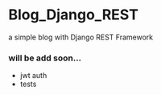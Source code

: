 # Blog_Django_REST
a simple blog with Django REST Framework

### will be add soon...
- jwt auth
- tests
